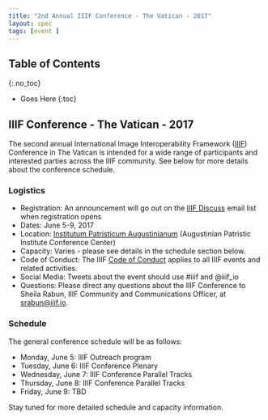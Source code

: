 ```yaml
---
title: "2nd Annual IIIF Conference - The Vatican - 2017"
layout: spec
tags: [event ]
---
```


## Table of Contents
{:.no_toc}

* Goes Here
{:toc}

## IIIF Conference - The Vatican - 2017

The second annual International Image Interoperability Framework ([IIIF][home-page]) Conference in The Vatican is intended for a wide range of participants and interested parties across the IIIF community. See below for more details about the conference schedule.

### Logistics

* Registration: An announcement will go out on the [IIIF Discuss][iiif-discuss] email list when registration opens
* Dates: June 5-9, 2017
* Location: [Institutum Patristicum Augustinianum][institute] (Augustinian Patristic Institute Conference Center)
* Capacity: Varies - please see details in the schedule section below.
* Code of Conduct: The IIIF [Code of Conduct][conduct] applies to all IIIF events and related activities.
* Social Media: Tweets about the event should use #iiif and @iiif_io
* Questions: Please direct any questions about the IIIF Conference to Sheila Rabun, IIIF Community and Communications Officer, at srabun@iiif.io.

### Schedule

The general conference schedule will be as follows:

* Monday, June 5: IIIF Outreach program
* Tuesday, June 6: IIIF Conference Plenary
* Wednesday, June 7: IIIF Conference Parallel Tracks
* Thursday, June 8: IIIF Conference Parallel Tracks
* Friday, June 9: TBD

Stay tuned for more detailed schedule and capacity information.


[home-page]: http://iiif.io/
[conduct]: /event/conduct/
[institute]: http://www.patristicum.org/en/conference-center
[iiif-discuss]: https://groups.google.com/forum/#!forum/iiif-discuss
